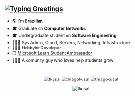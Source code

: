 <h2>
   <a href="https://tkusal.com.br"><img src="https://readme-typing-svg.herokuapp.com?font=Noto+Sans&pause=1000&color=FFFFFF&width=435&height=35&lines=Hi+there!!+%F0%9F%91%8B;It's+me+Thiago!++%F0%9F%98%81" alt="Typing Greetings" /></a> 
</h2>

- 🌎 I'm **Brazilian**
- 🎓 Graduate on **Computer Networks**
- 🎓 Undergraduate student on **Software Engineering**
- 👨🏻‍🔧 Sys Admin, Cloud, Servers, Networking, Infrastructure
- 👨🏻‍💻 Hobbyist Developer
- 🪟 <a href="https://mvp.microsoft.com/studentambassadors/profile/6a35dcc5-5ab4-482e-948c-069cf37c7b9a?wt.mc_id=studentamb_365381" target="blank">Microsoft Learn Student Ambassador</a>
- 🧙🏻‍♂️ A comunity guy who loves help students grow

<p><br></p> 
<p align="center">
<a href="https://linkedin.com/in/tkusal" target="blank"><img align="center" src="https://img.shields.io/badge/LinkedIn-0077B5?style=for-the-badge&logo=linkedin&logoColor=white" alt="tkusal"/></a>
<a href="https://tkusal.com.br" target="blank" font-size="6em"><img align="center" src="https://img.shields.io/badge/website-000000?style=for-the-badge&logo=About.me&logoColor=white" alt="thiagokusal"/></a>
<a href="https://www.youtube.com/@thiagokusal" target="blank"><img align="center" src="https://img.shields.io/badge/YouTube-FF0000?style=for-the-badge&logo=youtube&logoColor=white" alt="thiagokusal"/></a>
</p>

<p align="center"><img align="center" src="https://github-readme-stats.vercel.app/api/top-langs?username=tkusal&show_icons=true&locale=en&layout=compact&theme=blue-green" alt="tkusal" /></p>
